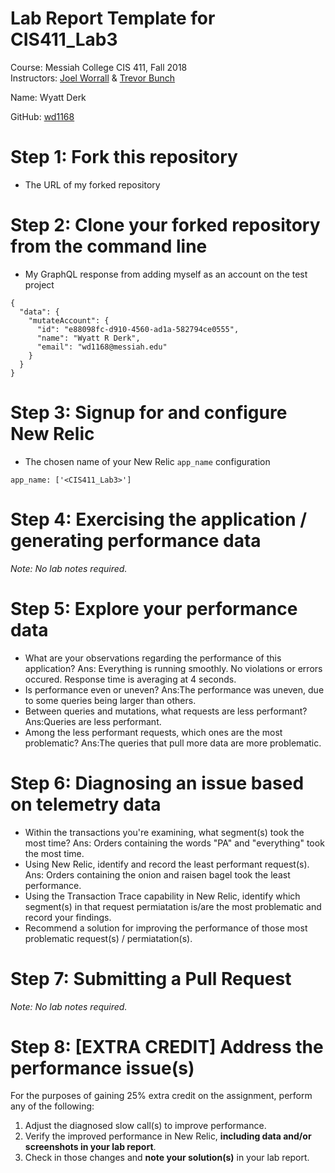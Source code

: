 # Lab Report Template for CIS411_Lab3
Course: Messiah College CIS 411, Fall 2018<br/>
Instructors: [Joel Worrall](https://github.com/tangollama) & [Trevor Bunch](https://github.com/trevordbunch)<br/>

Name: Wyatt Derk<br/>

GitHub: [wd1168](https://github.com/wd1168)<br/>

# Step 1: Fork this repository
- The URL of my forked repository

# Step 2: Clone your forked repository from the command line
- My GraphQL response from adding myself as an account on the test project
```
{
  "data": {
    "mutateAccount": {
      "id": "e88098fc-d910-4560-ad1a-582794ce0555",
      "name": "Wyatt R Derk",
      "email": "wd1168@messiah.edu"
    }
  }
}
```

# Step 3: Signup for and configure New Relic
- The chosen name of your New Relic ```app_name``` configuration
```
app_name: ['<CIS411_Lab3>']
```

# Step 4: Exercising the application / generating performance data

_Note: No lab notes required._

# Step 5: Explore your performance data
* What are your observations regarding the performance of this application? 
Ans: Everything is running smoothly. No violations or errors occured. Response time is averaging at 4 seconds.
* Is performance even or uneven?
Ans:The performance was uneven, due to some queries being larger than others.
* Between queries and mutations, what requests are less performant?
Ans:Queries are less performant. 
* Among the less performant requests, which ones are the most problematic?
Ans:The queries that pull more data are more problematic.

# Step 6: Diagnosing an issue based on telemetry data
* Within the transactions you're examining, what segment(s) took the most time?
Ans: Orders containing the words "PA" and "everything" took the most time.
* Using New Relic, identify and record the least performant request(s).
Ans: Orders containing the onion and raisen bagel took the least performance.
* Using the Transaction Trace capability in New Relic, identify which segment(s) in that request permiatation is/are the most problematic and record your findings.
* Recommend a solution for improving the performance of those most problematic request(s) / permiatation(s).

# Step 7: Submitting a Pull Request
_Note: No lab notes required._

# Step 8: [EXTRA CREDIT] Address the performance issue(s)
For the purposes of gaining 25% extra credit on the assignment, perform any of the following:
1. Adjust the diagnosed slow call(s) to improve performance. 
2. Verify the improved performance in New Relic, **including data and/or screenshots in your lab report**.
2. Check in those changes and **note your solution(s)** in your lab report.
